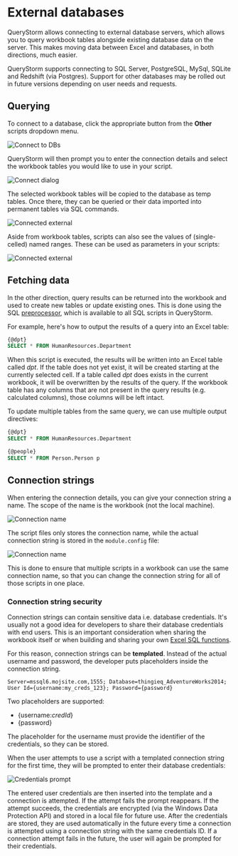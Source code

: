 # External databases

QueryStorm allows connecting to external database servers, which allows you to query workbook tables alongside existing database data on the server. This makes moving data between Excel and databases, in both directions, much easier.

QueryStorm supports connecting to SQL Server, PostgreSQL, MySql, SQLite and Redshift (via Postgres). Support for other databases may be rolled out in future versions depending on user needs and requests.

## Querying
To connect to a database, click the appropriate button from the **Other** scripts dropdown menu.

![Connect to DBs](../../Images/other_scripts.png)

QueryStorm will then prompt you to enter the connection details and select the workbook tables you would like to use in your script. 

![Connect dialog](../../Images/connect_dialog.png)

The selected workbook tables will be copied to the database as temp tables. Once there, they can be queried or their data imported into permanent tables via SQL commands.

![Connected external](../../Images/connected_external.png?v=1 "Connected to external SQL Server")

Aside from workbook tables, scripts can also see the values of (single-celled) named ranges. These can be used as parameters in your scripts: 

![Connected external](../../Images/sql_cell_parameter.png "Connected to external SQL Server")

## Fetching data

In the other direction, query results can be returned into the workbook and used to create new tables or update existing ones. This is done using the SQL [preprocessor](todo), which is available to all SQL scripts in QueryStorm.

For example, here's how to output the results of a query into an Excel table:
```sql
{@dpt}
SELECT * FROM HumanResources.Department
```   
When this script is executed, the results will be written into an Excel table called *dpt*. If the table does not yet exist, it will be created starting at the currently selected cell. If a table called *dpt* does exists in the current workbook, it will be overwritten by the results of the query. If the workbook table has any columns that are not present in the query results (e.g. calculated columns), those columns will be left intact.

To update multiple tables from the same query, we can use multiple output directives:

```sql
{@dpt}
SELECT * FROM HumanResources.Department

{@people}
SELECT * FROM Person.Person p
```

## Connection strings

When entering the connection details, you can give your connection string a name. The scope of the name is the workbook (not the local machine).

![Connection name](../../Images/connection_name_1.png)

The script files only stores the connection name, while the actual connection string is stored in the `module.config` file:

![Connection name](../../Images/connection_name_2.png)

This is done to ensure that multiple scripts in a workbook can use the same connection name, so that you can change the connection string for all of those scripts in one place. 

### Connection string security

Connection strings can contain sensitive data i.e. database credentials. It's usually not a good idea for developers to share their database credentials with end users. This is an important consideration when sharing the workbook itself or when building and sharing your own [Excel SQL functions](todo).

For this reason, connection strings can be **templated**. Instead of the actual username and password, the developer puts placeholders inside the connection string. 

```
Server=mssql6.mojsite.com,1555; Database=thingieq_AdventureWorks2014; User Id={username:my_creds_123}; Password={password}
```

Two placeholders are supported:
- {username:*credId*}
- {password}

The placeholder for the username must provide the identifier of the credentials, so they can be stored. 

When the user attempts to use a script with a templated connection string for the first time, they will be prompted to enter their database credentials:

![Credentials prompt](../../Images/credentials_promt.png)

The entered user credentials are then inserted into the template and a connection is attempted. If the attempt fails the prompt reappears. If the attempt succeeds, the credentials are encrypted (via the Windows Data Protection API) and stored in a local file for future use. After the credentials are stored, they are used automatically in the future every time a connection is attempted using a connection string with the same credentials ID. If a connection attempt fails in the future, the user will again be prompted for their credentials. 